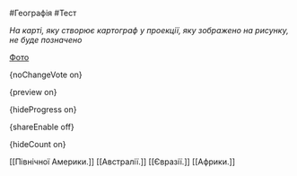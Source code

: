 #Географія #Тест

*На карті, яку створює картограф у проекції, яку зображено на рисунку, не буде позначено*

[Фото](https://zno.osvita.ua//doc/images/znotest/26/2624/15.jpg)

{noChangeVote on}

{preview on}

{hideProgress on}

{shareEnable off}

{hideCount on}

[[Північної Америки.]]
[[Австралії.]]
[[Євразії.]]
[[Африки.]]
